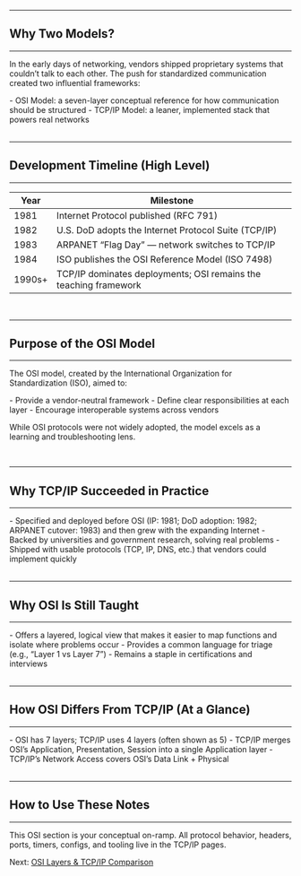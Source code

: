 
---
## Why Two Models?
---
In the early days of networking, vendors shipped <span class="emphasis">proprietary systems</span> that couldn’t talk to each other. The push for <span class="secondEmphasis">standardized communication</span> created two influential frameworks:

<div class="bullet1">
- <span class="emphasis">OSI Model</span>: a seven-layer <span class="secondEmphasis">conceptual reference</span> for how communication should be structured  
- <span class="emphasis">TCP/IP Model</span>: a leaner, <span class="secondEmphasis">implemented</span> stack that powers real networks  
</div>

<br>

---
## Development Timeline (High Level)
---

<table class="notesTable">
  <thead>
    <tr class="tableHeader">
      <th class="tableCellHeader">Year</th>
      <th class="tableCellHeader">Milestone</th>
    </tr>
  </thead>
  <tbody>
    <tr class="tableRow">
      <td class="tableCell">1981</td>
      <td class="tableCell">Internet Protocol published (RFC 791)</td>
    </tr>
    <tr class="tableRow">
      <td class="tableCell">1982</td>
      <td class="tableCell">U.S. DoD adopts the Internet Protocol Suite (TCP/IP)</td>
    </tr>
    <tr class="tableRow">
      <td class="tableCell">1983</td>
      <td class="tableCell">ARPANET “Flag Day” — network switches to TCP/IP</td>
    </tr>
    <tr class="tableRow">
      <td class="tableCell">1984</td>
      <td class="tableCell">ISO publishes the OSI Reference Model (ISO 7498)</td>
    </tr>
    <tr class="tableRow">
      <td class="tableCell">1990s+</td>
      <td class="tableCell">TCP/IP dominates deployments; OSI remains the teaching framework</td>
    </tr>
  </tbody>
</table>

<br>

---
## Purpose of the OSI Model
---
The OSI model, created by the <span class="emphasis">International Organization for Standardization (ISO)</span>, aimed to:

<div class="bullet1">
- Provide a <span class="emphasis">vendor-neutral framework</span>  
- Define <span class="emphasis">clear responsibilities</span> at each layer  
- Encourage <span class="emphasis">interoperable systems</span> across vendors  
</div>

While OSI protocols were not widely adopted, the model excels as a <span class="secondEmphasis">learning and troubleshooting lens</span>.

<br>

---
## Why TCP/IP Succeeded in Practice
---
<div class="bullet4">
- Specified and deployed <span class="emphasis">before</span> OSI (IP: 1981; DoD adoption: 1982; ARPANET cutover: 1983) and then grew with the expanding <span class="secondEmphasis">Internet</span>  
- Backed by universities and government research, solving <span class="secondEmphasis">real problems</span>  
- Shipped with usable protocols (TCP, IP, DNS, etc.) that vendors could implement quickly  
</div>

<br>

---
## Why OSI Is Still Taught
---
<div class="bullet1">
- Offers a <span class="emphasis">layered, logical view</span> that makes it easier to <span class="secondEmphasis">map functions</span> and <span class="secondEmphasis">isolate where problems occur</span>  
- Provides a common language for triage (e.g., “Layer 1 vs Layer 7”)  
- Remains a staple in <span class="secondEmphasis">certifications</span> and interviews  
</div>

<br>

---
## How OSI Differs From TCP/IP (At a Glance)
---
<div class="bullet4">
- OSI has <span class="emphasis">7 layers</span>; TCP/IP uses <span class="emphasis">4 layers</span> (often shown as 5)  
- TCP/IP merges OSI’s <span class="secondEmphasis">Application, Presentation, Session</span> into a single Application layer  
- TCP/IP’s <span class="secondEmphasis">Network Access</span> covers OSI’s Data Link + Physical  
</div>

<br>

---
## How to Use These Notes
---
This OSI section is your <span class="emphasis">conceptual on-ramp</span>. All protocol behavior, headers, ports, timers, configs, and tooling live in the <span class="secondEmphasis">TCP/IP</span> pages.

<div class="xrefBox">
  <span class="emphasis">Next:</span>
  <a href="/coreconcepts/basics/osimodel/layercomparison">OSI Layers &amp; TCP/IP Comparison</a>
</div>